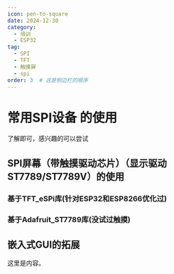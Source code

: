 ```yaml
---
icon: pen-to-square
date: 2024-12-30
category:
  - 培训
  - ESP32
tag:
  - SPI
  - TFT
  - 触摸屏
  - spi
order: 3  # 这是侧边栏的顺序
---
```


# 常用SPI设备 的使用

了解即可，感兴趣的可以尝试

## SPI屏幕（带触摸驱动芯片）（显示驱动ST7789/ST7789V）的使用

### 基于TFT_eSPi库(针对ESP32和ESP8266优化过)



### 基于Adafruit_ST7789库(没试过触摸)

## 嵌入式GUI的拓展

这里是内容。
